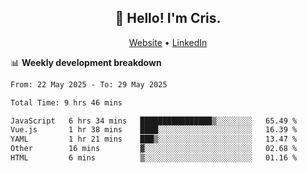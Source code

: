 
<h2 align="center">👋 Hello! I'm Cris.</h2>
<p align="center">
  <a href="https://www.criscunas.dev">Website</a> •
  <a href="https://www.linkedin.com/in/cristophercunas/">LinkedIn</a> 
</p>


📊 **Weekly development breakdown**
<!--START_SECTION:waka-->

```txt
From: 22 May 2025 - To: 29 May 2025

Total Time: 9 hrs 46 mins

JavaScript   6 hrs 34 mins   ████████████████▒░░░░░░░░   65.49 %
Vue.js       1 hr 38 mins    ████░░░░░░░░░░░░░░░░░░░░░   16.39 %
YAML         1 hr 21 mins    ███▒░░░░░░░░░░░░░░░░░░░░░   13.47 %
Other        16 mins         ▓░░░░░░░░░░░░░░░░░░░░░░░░   02.68 %
HTML         6 mins          ▒░░░░░░░░░░░░░░░░░░░░░░░░   01.16 %
```

<!--END_SECTION:waka-->
